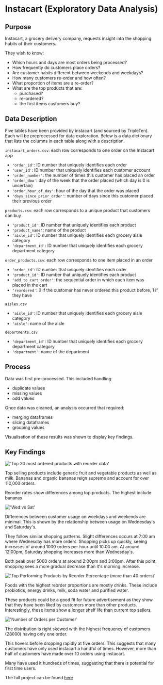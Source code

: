 # Instacart (Exploratory Data Analysis)

## Purpose

Instacart, a grocery delivery company, requests insight into the shopping habits of their customers. 

They wish to know:
- Which hours and days are most orders being processed?
- How frequently do customers place orders?
- Are customer habits different between weekends and weekdays?
- How many customers re-order and how often?
- What proportion of items are a re-order?
- What are the top products that are:
  - purchased?
  - re-ordered?
  - the first items customers buy?
 
## Data Description

Five tables have been provided by instacart (and sourced by TripleTen). Each will be preprocessed for data exploration. Below is a data dictionary that lists the columns in each table along with a description.

`instacart_orders.csv`: each row corresponds to one order on the Instacart app

- `'order_id'`: ID number that uniquely identifies each order
- `'user_id'`: ID number that uniquely identifies each customer account
- `'order_number'`: the number of times this customer has placed an order
- `'order_dow'`: day of the week that the order placed (which day is 0 is uncertain)
- `'order_hour_of_day'`: hour of the day that the order was placed
- `'days_since_prior_order'`: number of days since this customer placed their previous order
     
`products.csv`: each row corresponds to a unique product that customers can buy
- `'product_id'`: ID number that uniquely identifies each product
- `'product_name'`: name of the product
- `'aisle_id'`: ID number that uniquely identifies each grocery aisle category
- `'department_id'`: ID number that uniquely identifies each grocery department category

`order_products.csv`: each row corresponds to one item placed in an order
- `'order_id'`: ID number that uniquely identifies each order
- `'product_id'`: ID number that uniquely identifies each product
- `'add_to_cart_order'`: the sequential order in which each item was placed in the cart
- `'reordered'`: 0 if the customer has never ordered this product before, 1 if they have

`aisles.csv`
- `'aisle_id'`: ID number that uniquely identifies each grocery aisle category
- `'aisle'`: name of the aisle
    
`departments.csv`
- `'department_id'`: ID number that uniquely identifies each grocery department category
- `'department'`: name of the department

## Process

Data was first pre-processed. This included handling:
- duplicate values
- missing values
- odd values

Once data was cleaned, an analysis occurred that required:
- merging dataframes
- slicing dataframes
- grouping values

Visualisation of these results was shown to display key findings.

## Key Findings

!['Top 20 most ordered products with reorder data'](pics/total_orders_reorders.png)

Top selling products include generic fruit and vegetable products as well as milk. Bananas and organic bananas reign supreme and account for over 110,000 orders. 

Reorder rates show differences among top products. The highest include bananas 

!['Wed vs Sat'](pics/wednesday_vs_saturday.png)

Differences between customer usage on weekdays and weekends are minimal. This is shown by the relationship between usage on Wednesday's and Saturday's. 

They  follow similar shopping patterns. Slight differences occurs at 7:00 am where Wednesday has more orders. Shopping picks up quickly, seeing increases of around 1000 orders per hour until 10:00 am. At around 12:00pm, Saturday shopping increases more than Wednesday's. 

Both peak over 5000 orders at around 2:00pm and 3:00pm. After this point, shopping sees a more gradual decrease than it's morning increase.

!['Top Performing Products by Reorder Percentage (more than 40 orders)'](pics/proportion_of_reorders.png)

Foods with the highest reorder proportions are mostly drinks. These include probiotics, energy drinks, milk, soda water and purified water. 

These products could be a good fit for future advertisement as they show that they have been liked by customers more than other products. Interestingly, these items show a longer shelf life than current top sellers.

!['Number of Orders per Customer'](pics/orders_per_customer.png)

The distribution is right skewed with the highest frequency of customers (28000) having only one order. 

This hovers before dropping rapidly at five orders. This suggests that many customers have only used instacart a handful of times. However, more than half of customers have made over 10 orders using instacart.

Many have used it hundreds of times, suggesting that there is potential for first time users. 

The full project can be found [here](instacart.ipynb)
